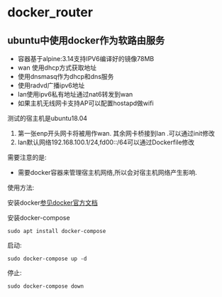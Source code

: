 # docker_router
## ubuntu中使用docker作为软路由服务 
* 容器基于alpine:3.14支持IPV6编译好的镜像78MB
* wan 使用dhcp方式获取地址
* 使用dnsmasq作为dhcp和dns服务
* 使用radvd广播ipv6地址
* lan使用ipv6私有地址通过nat6转发到wan
* 如果主机无线网卡支持AP可以配置hostapd做wifi

测试的宿主机是ubuntu18.04
1. 第一张enp开头网卡将被用作wan. 其余网卡桥接到lan .可以通过init修改
2. lan默认网络192.168.100.1/24,fd00::/64可以通过Dockerfile修改

需要注意的是:
* 需要docker容器来管理宿主机网络,所以会对宿主机网络产生影响.

使用方法:

安装docker[参见docker官方文档](https://docs.docker.com/engine/install/ubuntu/) 

安装docker-compose

`sudo apt install docker-compose`

启动:

`sudo docker-compose up -d`

停止:

`sudo docker-compose down`
